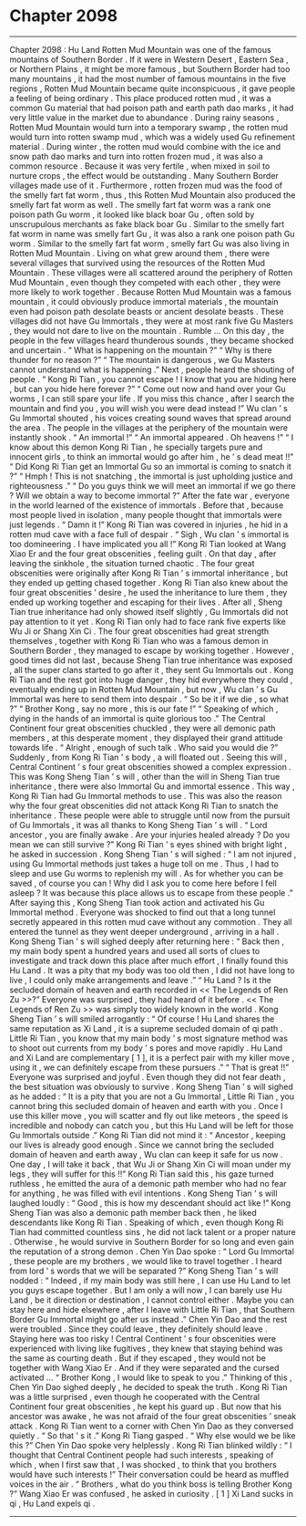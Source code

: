 
# Chapter 2098


---

Chapter 2098 : Hu Land
Rotten Mud Mountain was one of the famous mountains of Southern Border .
If it were in Western Desert , Eastern Sea , or Northern Plains , it might be more famous , but Southern Border had too many mountains , it had the most number of famous mountains in the five regions , Rotten Mud Mountain became quite inconspicuous , it gave people a feeling of being ordinary .
This place produced rotten mud , it was a common Gu material that had poison path and earth path dao marks , it had very little value in the market due to abundance .
During rainy seasons , Rotten Mud Mountain would turn into a temporary swamp , the rotten mud would turn into rotten swamp mud , which was a widely used Gu refinement material .
During winter , the rotten mud would combine with the ice and snow path dao marks and turn into rotten frozen mud , it was also a common resource . Because it was very fertile , when mixed in soil to nurture crops , the effect would be outstanding . Many Southern Border villages made use of it .
Furthermore , rotten frozen mud was the food of the smelly fart fat worm , thus , this Rotten Mud Mountain also produced the smelly fart fat worm as well .
The smelly fart fat worm was a rank one poison path Gu worm , it looked like black boar Gu , often sold by unscrupulous merchants as fake black boar Gu .
Similar to the smelly fart fat worm in name was smelly fart Gu , it was also a rank one poison path Gu worm . Similar to the smelly fart fat worm , smelly fart Gu was also living in Rotten Mud Mountain .
Living on what grew around them , there were several villages that survived using the resources of the Rotten Mud Mountain .
These villages were all scattered around the periphery of Rotten Mud Mountain , even though they competed with each other , they were more likely to work together .
Because Rotten Mud Mountain was a famous mountain , it could obviously produce immortal materials , the mountain even had poison path desolate beasts or ancient desolate beasts .
These villages did not have Gu Immortals , they were at most rank five Gu Masters , they would not dare to live on the mountain .
Rumble …
On this day , the people in the few villages heard thunderous sounds , they became shocked and uncertain .
“ What is happening on the mountain ?”
“ Why is there thunder for no reason ?”
“ The mountain is dangerous , we Gu Masters cannot understand what is happening .”
Next , people heard the shouting of people .
“ Kong Ri Tian , you cannot escape ! I know that you are hiding here , but can you hide here forever ?”
“ Come out now and hand over your Gu worms , I can still spare your life . If you miss this chance , after I search the mountain and find you , you will wish you were dead instead !”
Wu clan ’ s Gu Immortal shouted , his voices creating sound waves that spread around the area .
The people in the villages at the periphery of the mountain were instantly shook .
“ An immortal !”
“ An immortal appeared . Oh heavens !”
“ I know about this demon Kong Ri Tian , he specially targets pure and innocent girls , to think an immortal would go after him , he ’ s dead meat !!”
“ Did Kong Ri Tian get an Immortal Gu so an immortal is coming to snatch it ?”
“ Hmph ! This is not snatching , the immortal is just upholding justice and righteousness .”
“ Do you guys think we will meet an immortal if we go there ? Will we obtain a way to become immortal ?”
After the fate war , everyone in the world learned of the existence of immortals . Before that , because most people lived in isolation , many people thought that immortals were just legends .
“ Damn it !” Kong Ri Tian was covered in injuries , he hid in a rotten mud cave with a face full of despair .
“ Sigh , Wu clan ’ s immortal is too domineering . I have implicated you all !” Kong Ri Tian looked at Wang Xiao Er and the four great obscenities , feeling guilt .
On that day , after leaving the sinkhole , the situation turned chaotic . The four great obscenities were originally after Kong Ri Tian ’ s immortal inheritance , but they ended up getting chased together .
Kong Ri Tian also knew about the four great obscenities ’ desire , he used the inheritance to lure them , they ended up working together and escaping for their lives .
After all , Sheng Tian true inheritance had only showed itself slightly , Gu Immortals did not pay attention to it yet . Kong Ri Tian only had to face rank five experts like Wu Ji or Shang Xin Ci .
The four great obscenities had great strength themselves , together with Kong Ri Tian who was a famous demon in Southern Border , they managed to escape by working together .
However , good times did not last , because Sheng Tian true inheritance was exposed , all the super clans started to go after it , they sent Gu Immortals out .
Kong Ri Tian and the rest got into huge danger , they hid everywhere they could , eventually ending up in Rotten Mud Mountain , but now , Wu clan ’ s Gu Immortal was here to send them into despair .
“ So be it if we die , so what ?”
“ Brother Kong , say no more , this is our fate !”
“ Speaking of which , dying in the hands of an immortal is quite glorious too .”
The Central Continent four great obscenities chuckled , they were all demonic path members , at this desperate moment , they displayed their grand attitude towards life .
“ Alright , enough of such talk . Who said you would die ?” Suddenly , from Kong Ri Tian ’ s body , a will floated out .
Seeing this will , Central Continent ’ s four great obscenities showed a complex expression .
This was Kong Sheng Tian ’ s will , other than the will in Sheng Tian true inheritance , there were also Immortal Gu and immortal essence . This way , Kong Ri Tian had Gu Immortal methods to use .
This was also the reason why the four great obscenities did not attack Kong Ri Tian to snatch the inheritance .
These people were able to struggle until now from the pursuit of Gu Immortals , it was all thanks to Kong Sheng Tian ’ s will .
“ Lord ancestor , you are finally awake . Are your injuries healed already ? Do you mean we can still survive ?” Kong Ri Tian ’ s eyes shined with bright light , he asked in succession .
Kong Sheng Tian ’ s will sighed : “ I am not injured , using Gu Immortal methods just takes a huge toll on me . Thus , I had to sleep and use Gu worms to replenish my will . As for whether you can be saved , of course you can ! Why did I ask you to come here before I fell asleep ? It was because this place allows us to escape from these people .”
After saying this , Kong Sheng Tian took action and activated his Gu Immortal method .
Everyone was shocked to find out that a long tunnel secretly appeared in this rotten mud cave without any commotion .
They all entered the tunnel as they went deeper underground , arriving in a hall .
Kong Sheng Tian ’ s will sighed deeply after returning here : “ Back then , my main body spent a hundred years and used all sorts of clues to investigate and track down this place after much effort , I finally found this Hu Land . It was a pity that my body was too old then , I did not have long to live , I could only make arrangements and leave .”
“ Hu Land ? Is it the secluded domain of heaven and earth recorded in << The Legends of Ren Zu >>?” Everyone was surprised , they had heard of it before .
<< The Legends of Ren Zu >> was simply too widely known in the world .
Kong Sheng Tian ’ s will smiled arrogantly : “ Of course ! Hu Land shares the same reputation as Xi Land , it is a supreme secluded domain of qi path . Little Ri Tian , you know that my main body ’ s most signature method was to shoot out currents from my body ’ s pores and move rapidly . Hu Land and Xi Land are complementary [ 1 ], it is a perfect pair with my killer move , using it , we can definitely escape from these pursuers .”
“ That is great !!” Everyone was surprised and joyful .
Even though they did not fear death , the best situation was obviously to survive .
Kong Sheng Tian ’ s will sighed as he added : “ It is a pity that you are not a Gu Immortal , Little Ri Tian , you cannot bring this secluded domain of heaven and earth with you . Once I use this killer move , you will scatter and fly out like meteors , the speed is incredible and nobody can catch you , but this Hu Land will be left for those Gu Immortals outside .”
Kong Ri Tian did not mind it : “ Ancestor , keeping our lives is already good enough . Since we cannot bring the secluded domain of heaven and earth away , Wu clan can keep it safe for us now . One day , I will take it back , that Wu Ji or Shang Xin Ci will moan under my legs , they will suffer for this !!”
Kong Ri Tian said this , his gaze turned ruthless , he emitted the aura of a demonic path member who had no fear for anything , he was filled with evil intentions .
Kong Sheng Tian ’ s will laughed loudly : “ Good , this is how my descendant should act like !”
Kong Sheng Tian was also a demonic path member back then , he liked descendants like Kong Ri Tian .
Speaking of which , even though Kong Ri Tian had committed countless sins , he did not lack talent or a proper nature . Otherwise , he would survive in Southern Border for so long and even gain the reputation of a strong demon .
Chen Yin Dao spoke : “ Lord Gu Immortal , these people are my brothers , we would like to travel together . I heard from lord ’ s words that we will be separated ?”
Kong Sheng Tian ’ s will nodded : “ Indeed , if my main body was still here , I can use Hu Land to let you guys escape together . But I am only a will now , I can barely use Hu Land , be it direction or destination , I cannot control either . Maybe you can stay here and hide elsewhere , after I leave with Little Ri Tian , that Southern Border Gu Immortal might go after us instead .”
Chen Yin Dao and the rest were troubled .
Since they could leave , they definitely should leave .
Staying here was too risky !
Central Continent ’ s four obscenities were experienced with living like fugitives , they knew that staying behind was the same as courting death .
But if they escaped , they would not be together with Wang Xiao Er .
And if they were separated and the cursed activated …
“ Brother Kong , I would like to speak to you .” Thinking of this , Chen Yin Dao sighed deeply , he decided to speak the truth .
Kong Ri Tian was a little surprised , even though he cooperated with the Central Continent four great obscenities , he kept his guard up . But now that his ancestor was awake , he was not afraid of the four great obscenities ’ sneak attack .
Kong Ri Tian went to a corner with Chen Yin Dao as they conversed quietly .
“ So that ’ s it .” Kong Ri Tiang gasped .
“ Why else would we be like this ?” Chen Yin Dao spoke very helplessly .
Kong Ri Tian blinked wildly : “ I thought that Central Continent people had such interests , speaking of which , when I first saw that , I was shocked , to think that you brothers would have such interests !”
Their conversation could be heard as muffled voices in the air .
“ Brothers , what do you think boss is telling Brother Kong ?” Wang Xiao Er was confused , he asked in curiosity .
[ 1 ] Xi Land sucks in qi , Hu Land expels qi .

---

